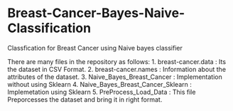 # Breast-Cancer-Bayes-Naive-Classification
Classfication for Breast Cancer using Naive bayes classifier

There are many files in the repository as follows:
        1. breast-cancer.data : Its the dataset in CSV Format.
        2. breast-cancer.names : Information about the attributes of the dataset.
        3. Naive_Bayes_Breast_Cancer : Implementation without using Sklearn
        4. Naive_Bayes_Breast_Cancer_Sklearn : Implemetation using Sklearn 
        5. PreProcess_Load_Data : This file Preporcesses the dataset and bring it in right format.
        

